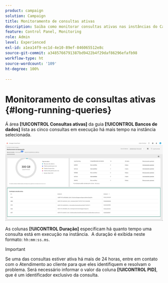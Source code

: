 ```yaml
---
product: campaign
solution: Campaign
title: Monitoramento de consultas ativas
description: Saiba como monitorar consultas ativas nas instâncias do Campaign no Painel de controle.
feature: Control Panel, Monitoring
role: Admin
level: Experienced
exl-id: a1ea14f9-ec1d-4e10-89ef-846065512e8c
source-git-commit: a3485766791387bd9422b4f29daf86296efafb98
workflow-type: ht
source-wordcount: '109'
ht-degree: 100%

---
```


# Monitoramento de consultas ativas {#long-running-queries}

Á área **[!UICONTROL Consultas ativas]** da guia **[!UICONTROL Bancos de dados]** lista as cinco consultas em execução há mais tempo na instância selecionada.

![](assets/active-queries.png)

As colunas **[!UICONTROL Duração]** especificam há quanto tempo uma consulta está em execução na instância.  A duração é exibida neste formato: `hh:mm:ss.ms`.

>[!IMPORTANT]
>
>Se uma das consultas estiver ativa há mais de 24 horas, entre em contato com o Atendimento ao cliente para que eles identifiquem e resolvam o problema. Será necessário informar o valor da coluna **[!UICONTROL PID]**, que é um identificador exclusivo da consulta.
